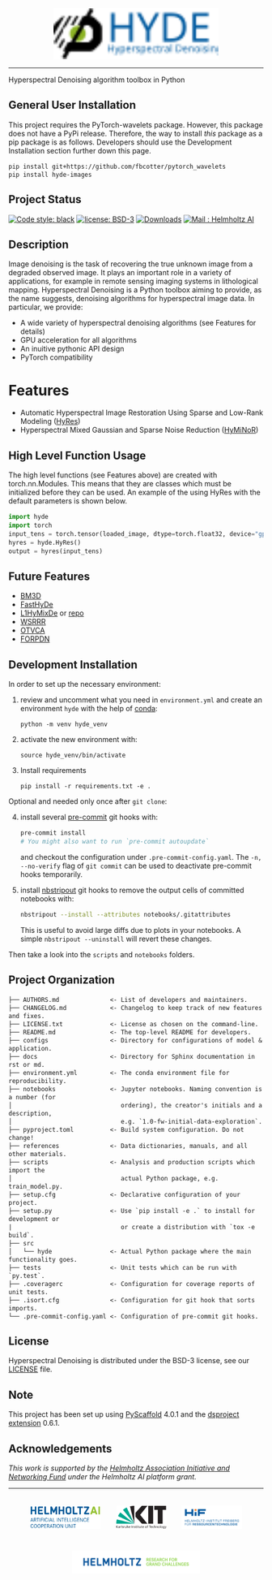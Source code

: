 <div align="center">
  <img src="https://github.com/Helmholtz-AI-Energy/HyDe/blob/main/logos/hyde_logo.svg" height="100px">
</div>

---
Hyperspectral Denoising algorithm toolbox in Python

## General User Installation

This project requires the PyTorch-wavelets package. However, this package does not have a PyPi release.
Therefore, the way to install *this* package as a pip package is as follows. Developers should use the
Development Installation section further down this page.

```
pip install git+https://github.com/fbcotter/pytorch_wavelets
pip install hyde-images
```

## Project Status

[![Code style: black](https://img.shields.io/badge/code%20style-black-000000.svg)](https://github.com/psf/black)
[![license: BSD-3](https://img.shields.io/badge/License-BSD3-blue.svg)](https://opensource.org/licenses/BSD-3-Clause)
[![Downloads](https://pepy.tech/badge/hyde-images)](https://pepy.tech/project/hyde-images)
[![Mail : Helmholtz AI](https://img.shields.io/badge/Mail-Helmholtz%20AI-blue.svg)](mailto:consultant-helmholtz.ai@kit.edu)

## Description

Image denoising is the task of recovering the true unknown image from a degraded observed image. It plays an important role in a variety of applications, for example in remote sensing imaging systems in lithological mapping. Hyperspectral Denoising is a Python toolbox aiming to provide, as the name suggests, denoising algorithms for hyperspectral image data. In particular, we provide:

* A wide variety of hyperspectral denoising algorithms (see Features for details)
* GPU acceleration for all algorithms
* An inuitive pythonic API design
* PyTorch compatibility

# Features

* Automatic Hyperspectral Image Restoration Using Sparse and Low-Rank Modeling ([HyRes](https://ieeexplore.ieee.org/document/8098642))
* Hyperspectral Mixed Gaussian and Sparse Noise Reduction ([HyMiNoR](https://ieeexplore.ieee.org/document/8760540))

## High Level Function Usage

The high level functions (see Features above) are created with torch.nn.Modules. This means that they are classes
which must be initialized before they can be used. An example of the using HyRes with the default parameters is shown
below.

```python
import hyde
import torch
input_tens = torch.tensor(loaded_image, dtype=torch.float32, device="gpu or cpu")
hyres = hyde.HyRes()
output = hyres(input_tens)
```

## Future Features

* [BM3D](https://www.cs.tut.fi/~foi/GCF-BM3D/)
* [FastHyDe](https://arxiv.org/pdf/2103.06842.pdf)
* [L1HyMixDe](https://ieeexplore.ieee.org/document/9040508) or [repo](https://github.com/LinaZhuang/L1HyMixDe)
* [WSRRR](https://ieeexplore.ieee.org/document/6736073)
* [OTVCA](https://ieeexplore.ieee.org/document/7530874)
* [FORPDN](https://ieeexplore.ieee.org/document/6570741)

## Development Installation

In order to set up the necessary environment:

1. review and uncomment what you need in `environment.yml` and create an environment `hyde` with the help of [conda]:
   ```
   python -m venv hyde_venv
   ```
2. activate the new environment with:
   ```
   source hyde_venv/bin/activate
   ```
3. Install requirements
   ```
   pip install -r requirements.txt -e .
   ```

Optional and needed only once after `git clone`:

4. install several [pre-commit] git hooks with:
   ```bash
   pre-commit install
   # You might also want to run `pre-commit autoupdate`
   ```
   and checkout the configuration under `.pre-commit-config.yaml`.
   The `-n, --no-verify` flag of `git commit` can be used to deactivate pre-commit hooks temporarily.

5. install [nbstripout] git hooks to remove the output cells of committed notebooks with:
   ```bash
   nbstripout --install --attributes notebooks/.gitattributes
   ```
   This is useful to avoid large diffs due to plots in your notebooks.
   A simple `nbstripout --uninstall` will revert these changes.


Then take a look into the `scripts` and `notebooks` folders.

## Project Organization

```
├── AUTHORS.md              <- List of developers and maintainers.
├── CHANGELOG.md            <- Changelog to keep track of new features and fixes.
├── LICENSE.txt             <- License as chosen on the command-line.
├── README.md               <- The top-level README for developers.
├── configs                 <- Directory for configurations of model & application.
├── docs                    <- Directory for Sphinx documentation in rst or md.
├── environment.yml         <- The conda environment file for reproducibility.
├── notebooks               <- Jupyter notebooks. Naming convention is a number (for
│                              ordering), the creator's initials and a description,
│                              e.g. `1.0-fw-initial-data-exploration`.
├── pyproject.toml          <- Build system configuration. Do not change!
├── references              <- Data dictionaries, manuals, and all other materials.
├── scripts                 <- Analysis and production scripts which import the
│                              actual Python package, e.g. train_model.py.
├── setup.cfg               <- Declarative configuration of your project.
├── setup.py                <- Use `pip install -e .` to install for development or
|                              or create a distribution with `tox -e build`.
├── src
│   └── hyde                <- Actual Python package where the main functionality goes.
├── tests                   <- Unit tests which can be run with `py.test`.
├── .coveragerc             <- Configuration for coverage reports of unit tests.
├── .isort.cfg              <- Configuration for git hook that sorts imports.
└── .pre-commit-config.yaml <- Configuration of pre-commit git hooks.
```

## License

Hyperspectral Denoising is distributed under the BSD-3 license, see our [LICENSE](LICENSE.txt) file.

<!-- pyscaffold-notes -->

## Note

This project has been set up using [PyScaffold] 4.0.1 and the [dsproject extension] 0.6.1.

[conda]: https://docs.conda.io/
[pre-commit]: https://pre-commit.com/
[Jupyter]: https://jupyter.org/
[nbstripout]: https://github.com/kynan/nbstripout
[Google style]: http://google.github.io/styleguide/pyguide.html#38-comments-and-docstrings
[PyScaffold]: https://pyscaffold.org/
[dsproject extension]: https://github.com/pyscaffold/pyscaffoldext-dsproject

## Acknowledgements

*This work is supported by the [Helmholtz Association Initiative and
Networking Fund](https://www.helmholtz.de/en/about_us/the_association/initiating_and_networking/)
under the Helmholtz AI platform grant.*

---

<div align="center">
    <a href="https://www.helmholtz.ai/"><img src="logos/helmholtzai_logo.jpg" height="45px" hspace="3%" vspace="20px"></a><a href="http://www.kit.edu/english/index.php"><img src="logos/kit_logo.svg" height="45px" hspace="3%" vspace="20px"></a><a href="https://www.hzdr.de/db/Cms?pOid=32948&pNid=2423"><img src="logos/hif_logo.png" height="45px" hspace="3%" vspace="20px"></a><a href="https://www.helmholtz.de/en/"><img src="logos/helmholtz_logo.svg" height="45px" hspace="3%" vspace="20px"></a>
</div>
